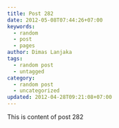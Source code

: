 ```yaml
---
title: Post 282
date: 2012-05-08T07:44:26+07:00
keywords:
  - random
  - post
  - pages
author: Dimas Lanjaka
tags:
  - random post
  - untagged
category:
  - random post
  - uncategorized
updated: 2012-04-28T09:21:08+07:00
---
```

This is content of post 282